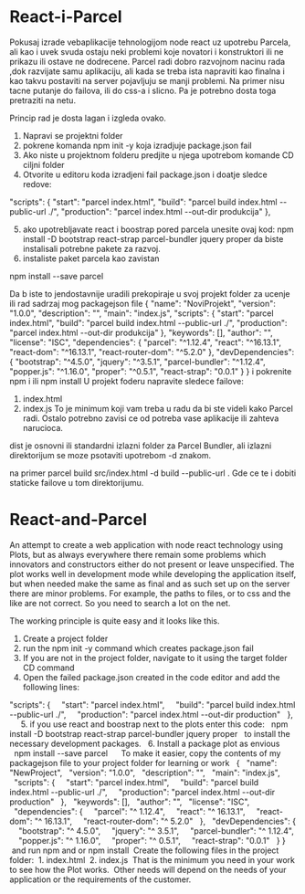 # React-i-Parcel
Pokusaj izrade vebaplikacije tehnologijom node react uz upotrebu Parcela, ali kao i uvek 
svuda ostaju neki problemi koje novatori i konstruktori ili ne prikazu ili ostave ne dodrecene.
Parcel radi dobro razvojnom nacinu rada ,dok razvijate samu aplikaciju, ali kada se treba 
ista napraviti kao finalna i kao takvu postaviti na server pojavljuju se manji problemi.
Na primer nisu tacne putanje do failova, ili do css-a i slicno. Pa je potrebno dosta toga pretraziti na netu.

Princip rad je dosta lagan i izgleda ovako.
1. Napravi se projektni folder
2. pokrene komanda npm init -y  koja izradjuje package.json fail
3. Ako niste u projektnom folderu predjite u njega upotrebom komande CD ciljni folder
4. Otvorite u editoru koda izradjeni fail package.json i doatje sledce redove:

"scripts": {
    "start": "parcel index.html",
    "build": "parcel build index.html --public-url ./",
    "production": "parcel  index.html --out-dir produkcija"
  },
  
  5. ako upotrebljavate react i boostrap pored parcela unesite ovaj kod:
  npm install -D bootstrap react-strap parcel-bundler jquery  proper 
  da biste instalisali potrebne pakete za razvoj.
  6. instaliste paket parcela kao zavistan
 
  npm install --save parcel
  
  Da b iste  to jendostavnije uradili prekopiraje u svoj projekt folder za ucenje ili rad sadrzaj mog packagejson file 
  {
  "name": "NoviProjekt",
  "version": "1.0.0",
  "description": "",
  "main": "index.js",
  "scripts": {
    "start": "parcel index.html",
    "build": "parcel build index.html --public-url ./",
    "production": "parcel  index.html --out-dir produkcija"
  },
  "keywords": [],
  "author": "",
  "license": "ISC",
  "dependencies": {
    "parcel": "^1.12.4",
    "react": "^16.13.1",
    "react-dom": "^16.13.1",
    "react-router-dom": "^5.2.0"
  },
  "devDependencies": {
    "bootstrap": "^4.5.0",
    "jquery": "^3.5.1",
    "parcel-bundler": "^1.12.4",
    "popper.js": "^1.16.0",
    "proper": "^0.5.1",
    "react-strap": "0.0.1"
  }
}
 i pokrenite npm i ili npm install
 U projekt foderu napravite sledece failove:
 1. index.html 
 2. index.js
 To je minimum koji vam treba u radu da bi ste videli kako Parcel radi.
 Ostalo potrebno zavisi ce od potreba vase aplikacije ili zahteva narucioca. 
 

dist je osnovni ili standardni izlazni folder za Parcel Bundler, ali izlazni direktorijum se moze psotaviti upotrebom -d znakom.

na primer parcel build src/index.html -d build --public-url . Gde ce te i dobiti staticke failove u tom direktorijumu. 

 # React-and-Parcel
An attempt to create a web application with node react technology using Plots, but as always
everywhere there remain some problems which innovators and constructors either do not present or leave unspecified.
The plot works well in development mode while developing the application itself, but when needed
make the same as final and as such set up on the server there are minor problems.
For example, the paths to files, or to css and the like are not correct. So you need to search a lot on the net.

The working principle is quite easy and it looks like this.
1. Create a project folder
2. run the npm init -y command which creates package.json fail
3. If you are not in the project folder, navigate to it using the target folder CD command
4. Open the failed package.json created in the code editor and add the following lines:

"scripts": {
    "start": "parcel index.html",
    "build": "parcel build index.html --public-url ./",
    "production": "parcel index.html --out-dir production"
  },
  
  5. if you use react and boostrap next to the plots enter this code:
  npm install -D bootstrap react-strap parcel-bundler jquery proper
  to install the necessary development packages.
  6. Install a package plot as envious
 
  npm install --save parcel
  
  To make it easier, copy the contents of my packagejson file to your project folder for learning or work
  {
  "name": "NewProject",
  "version": "1.0.0",
  "description": "",
  "main": "index.js",
  "scripts": {
    "start": "parcel index.html",
    "build": "parcel build index.html --public-url ./",
    "production": "parcel index.html --out-dir production"
  },
  "keywords": [],
  "author": "",
  "license": "ISC",
  "dependencies": {
    "parcel": "^ 1.12.4",
    "react": "^ 16.13.1",
    "react-dom": "^ 16.13.1",
    "react-router-dom": "^ 5.2.0"
  },
  "devDependencies": {
    "bootstrap": "^ 4.5.0",
    "jquery": "^ 3.5.1",
    "parcel-bundler": "^ 1.12.4",
    "popper.js": "^ 1.16.0",
    "proper": "^ 0.5.1",
    "react-strap": "0.0.1"
  }
}
 and run npm and or npm install
 Create the following files in the project folder:
 1. index.html
 2. index.js
 That is the minimum you need in your work to see how the Plot works.
 Other needs will depend on the needs of your application or the requirements of the customer.
